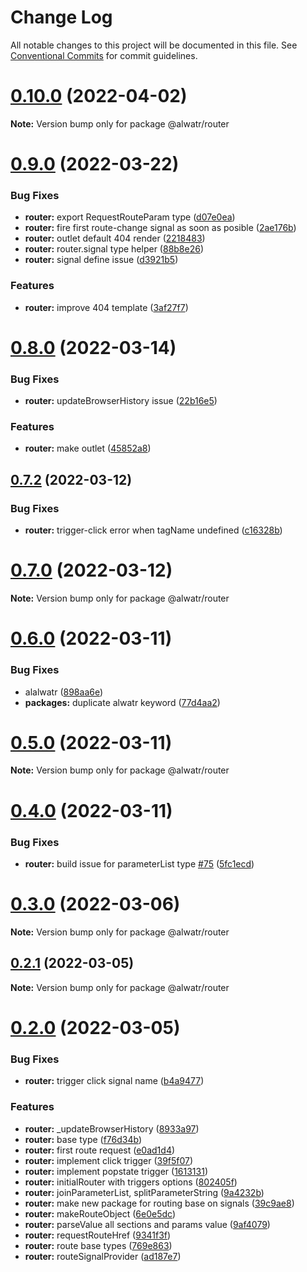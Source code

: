 # Change Log

All notable changes to this project will be documented in this file.
See [Conventional Commits](https://conventionalcommits.org) for commit guidelines.

# [0.10.0](https://github.com/AliMD/alwatr/compare/v0.9.0...v0.10.0) (2022-04-02)

**Note:** Version bump only for package @alwatr/router





# [0.9.0](https://github.com/AliMD/alwatr/compare/v0.8.0...v0.9.0) (2022-03-22)


### Bug Fixes

* **router:** export RequestRouteParam type ([d07e0ea](https://github.com/AliMD/alwatr/commit/d07e0eaf7781b8c35f7f47c90fdbbbc7e229a060))
* **router:** fire first route-change signal as soon as posible ([2ae176b](https://github.com/AliMD/alwatr/commit/2ae176b91f7461258bd7432064d6c81730f6f04e))
* **router:** outlet default 404 render ([2218483](https://github.com/AliMD/alwatr/commit/22184830c6c93024e335707a60badbbf188745aa))
* **router:** router.signal type helper ([88b8e26](https://github.com/AliMD/alwatr/commit/88b8e26c83f35c52ff69356f12650e77cc6537d2))
* **router:** signal define issue ([d3921b5](https://github.com/AliMD/alwatr/commit/d3921b5d8bbe3dc4984a264801f2e992ceb1ece0))


### Features

* **router:** improve 404 template ([3af27f7](https://github.com/AliMD/alwatr/commit/3af27f71dec257e0a245605c6c333816e6e0c317))





# [0.8.0](https://github.com/AliMD/alwatr/compare/v0.7.2...v0.8.0) (2022-03-14)


### Bug Fixes

* **router:** updateBrowserHistory issue ([22b16e5](https://github.com/AliMD/alwatr/commit/22b16e599089f3abe5eb9dc285563fa9510ad97e))


### Features

* **router:** make outlet ([45852a8](https://github.com/AliMD/alwatr/commit/45852a809a9f48fb09cf9a8c5ecc3f6519f106cd))





## [0.7.2](https://github.com/AliMD/alwatr/compare/v0.7.1...v0.7.2) (2022-03-12)


### Bug Fixes

* **router:** trigger-click error when tagName undefined ([c16328b](https://github.com/AliMD/alwatr/commit/c16328bb6dc96b5c330015ac560cf95920b9c7b2))





# [0.7.0](https://github.com/AliMD/alwatr/compare/v0.6.1...v0.7.0) (2022-03-12)

**Note:** Version bump only for package @alwatr/router





# [0.6.0](https://github.com/AliMD/alwatr/compare/v0.5.0...v0.6.0) (2022-03-11)


### Bug Fixes

* alalwatr ([898aa6e](https://github.com/AliMD/alwatr/commit/898aa6ed0888eab9265c83b96a50f1b8c216d143))
* **packages:** duplicate alwatr keyword ([77d4aa2](https://github.com/AliMD/alwatr/commit/77d4aa2105ad47515c3eee251fd6b8c281d0d1fc))





# [0.5.0](https://github.com/AliMD/alwatr/compare/v0.4.0...v0.5.0) (2022-03-11)

**Note:** Version bump only for package @alwatr/router

# [0.4.0](https://github.com/AliMD/alwatr/compare/v0.3.0...v0.4.0) (2022-03-11)

### Bug Fixes

* **router:** build issue for parameterList type [#75](https://github.com/AliMD/alwatr/issues/75) ([5fc1ecd](https://github.com/AliMD/alwatr/commit/5fc1ecd12b938936e2718f9307186493e2712e1f))

# [0.3.0](https://github.com/AliMD/alwatr/compare/v0.2.1...v0.3.0) (2022-03-06)

**Note:** Version bump only for package @alwatr/router

## [0.2.1](https://github.com/AliMD/alwatr/compare/v0.2.0...v0.2.1) (2022-03-05)

**Note:** Version bump only for package @alwatr/router

# [0.2.0](https://github.com/AliMD/alwatr/compare/v0.1.2...v0.2.0) (2022-03-05)

### Bug Fixes

* **router:** trigger click signal name ([b4a9477](https://github.com/AliMD/alwatr/commit/b4a9477464cb05bb8fa227014de5e8af5b8dd600))

### Features

* **router:** _updateBrowserHistory ([8933a97](https://github.com/AliMD/alwatr/commit/8933a97cde277708356fc123c7493774cf0b00ec))
* **router:** base type ([f76d34b](https://github.com/AliMD/alwatr/commit/f76d34b65fbfb9680662dd994136d90be99d496c))
* **router:** first route request ([e0ad1d4](https://github.com/AliMD/alwatr/commit/e0ad1d403f0023e2df44cb8b7a3a5710fcfbe877))
* **router:** implement click trigger ([39f5f07](https://github.com/AliMD/alwatr/commit/39f5f075f48ae4323ccca57467dde04ce8c9c3be))
* **router:** implement popstate trigger ([1613131](https://github.com/AliMD/alwatr/commit/16131312e4bc083ca3d6cf4c1458a93962946ccf))
* **router:** initialRouter with triggers options ([802405f](https://github.com/AliMD/alwatr/commit/802405fb17846be9fe51a41122c871b5aca9cf6b))
* **router:** joinParameterList, splitParameterString ([9a4232b](https://github.com/AliMD/alwatr/commit/9a4232b942f36a06cd3278e1a339639c9bcc82fa))
* **router:** make new package for routing base on signals ([39c9ae8](https://github.com/AliMD/alwatr/commit/39c9ae8cf2d8288cfdefce0826f5fe89b2d7d550))
* **router:** makeRouteObject ([6e0e5dc](https://github.com/AliMD/alwatr/commit/6e0e5dc6fa10a6c02b1aeb198355040de6e235d2))
* **router:** parseValue all sections and params value ([9af4079](https://github.com/AliMD/alwatr/commit/9af4079f03dc2b656694f962701fcf75da23fa99))
* **router:** requestRouteHref ([9341f3f](https://github.com/AliMD/alwatr/commit/9341f3ff444bcdf26fd31f5eca71912dd70b7167))
* **router:** route base types ([769e863](https://github.com/AliMD/alwatr/commit/769e863b3a1569a01b320390b007bccaa80c3458))
* **router:** routeSignalProvider ([ad187e7](https://github.com/AliMD/alwatr/commit/ad187e706b6d62abd0668cf9bc7b64c49acab071))
